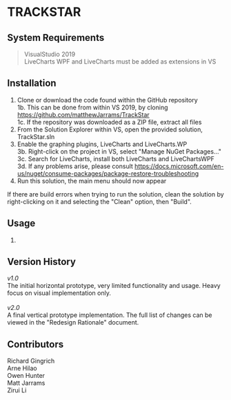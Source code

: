 # TRACKSTAR

## System Requirements
> VisualStudio 2019 </br>
> LiveCharts WPF and LiveCharts must be added as extensions in VS

## Installation
1. Clone or download the code found within the GitHub repository </br>
1b. This can be done from within VS 2019, by cloning https://github.com/matthewJarrams/TrackStar </br>
1c. If the repository was downloaded as a ZIP file, extract all files
2. From the Solution Explorer within VS, open the provided solution, TrackStar.sln
3. Enable the graphing plugins, LiveCharts and LiveCharts.WP </br>
3b. Right-click on the project in VS, select "Manage NuGet Packages..." </br>
3c. Search for LiveCharts, install both LiveCharts and LiveChartsWPF </br>
3d. If any problems arise, please consult https://docs.microsoft.com/en-us/nuget/consume-packages/package-restore-troubleshooting </br>
4. Run this solution, the main menu should now appear

If there are build errors when trying to run the solution, clean the solution by right-clicking on it and
selecting the "Clean" option, then "Build".

## Usage
1. 

## Version History
*v1.0* <br/>
The initial horizontal prototype, very limited functionality and usage.
Heavy focus on visual implementation only. </br>
</br>
*v2.0* </br>
A final vertical prototype implementation.
The full list of changes can be viewed in the "Redesign Rationale" document.</br>


## Contributors
Richard Gingrich <br/>
Arne Hilao <br/>
Owen Hunter <br/>
Matt Jarrams <br/>
Zirui Li <br/>
